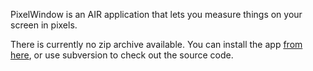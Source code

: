PixelWindow is an AIR application that lets you measure things on your screen in pixels.

There is currently no zip archive available.  You can install the app <a href='http://www.pixelwindowapp.com'>from here</a>, or use subversion to check out the source code.